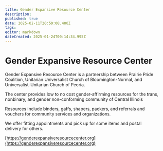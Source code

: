 ```yaml
---
title: Gender Expansive Resource Center
description: 
published: true
date: 2025-02-11T20:59:08.400Z
tags: 
editor: markdown
dateCreated: 2025-01-24T00:14:34.995Z
---
```


# Gender Expansive Resource Center
Gender Expansive Resource Center is a partnership between Prairie Pride Coalition, Unitarian Universalist Church of Bloomington-Normal, and Universalist-Unitarian Church of Peoria.

The center provides low to no cost gender-affirming resources for the trans, nonbinary, and gender non-conforming community of Central Illinois

Resources include binders, gaffs, shapers, packers, and referrals and vouchers for community services and organizations.

We offer fitting appointments and pick up for some items and postal delivery for others.

[https://genderexpansiveresourcecenter.org](https://genderexpansiveresourcecenter.org)
